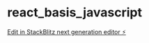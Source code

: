 # react_basis_javascript

[Edit in StackBlitz next generation editor ⚡️](https://stackblitz.com/~/github.com/Marimuni0221/react_basis_javascript)